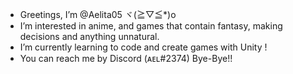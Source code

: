 -  Greetings, I’m @Aelita05 ヾ(≧▽≦*)o
-  I’m interested in anime, and games that contain fantasy, making decisions and anything unnatural.
-  I’m currently learning to code and create games with Unity !
-  You can reach me by Discord (ᴀᴇʟ#2374) Bye-Bye!!

<!---
Aelita05/Aelita05 is a ✨ special ✨ repository because its `README.md` (this file) appears on your GitHub profile.
You can click the Preview link to take a look at your changes.
--->
